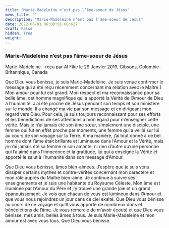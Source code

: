 ```yaml
---
title: "Marie-Madeleine n’est pas l’âme-soeur de Jésus"
menu_title: ""
description: "Marie-Madeleine n’est pas l’âme-soeur de Jésus"
date: 2022-06-01 06:00:01+00:627
draft: False
hidden: True
weight:
---
```

### Marie-Madeleine n’est pas l’âme-soeur de Jésus

Marie-Madeleine - reçu par Al Fike le 29 Janvier 2019, Gibsons, Colombie-Britannique, Canada

Que Dieu vous bénisse, je suis Marie-Madeleine. Je suis venue confirmer le message qui a été reçu récemment concernant ma relation avec le Maître.1 Mon amour pour lui est grand. Mon respect et ma reconnaissance pour sa belle âme, cet homme magnifique qui a apporté la Vérité de l’Amour de Dieu à l’humanité. J’ai été proche de Jésus pendant son temps et son ministère sur le monde. Il a changé ma vie par son message et en dirigeant mon regard vers Dieu. Pour cela, je suis toujours reconnaissant pour ses efforts et les bénédictions de ses attentions à mon égard pour m’enseigner cette vérité. Mais je n’ai jamais été son âme sœur, simplement une disciple, une femme qui fut en effet proche par moments, une femme qui a veillé sur lui au cours de son voyage sur la Terre. À ma manière, j’ai tout donné à ce bel homme dont l’âme était brillante et lumineuse dans l’Amour et la Vérité, mais je n’ai jamais été sa femme ni son amante, ni rien d’autre qu’une personne qui l’a aimé dans l’innocence et la gratitude, lui qui a enseigné la Vérité et apporté le salut à l’humanité dans son message d’Amour.

Que Dieu vous bénisse, âmes bien-aimées. J’espère que je suis venu dissiper certains mythes et contre-vérités concernant mon caractère et mon rôle auprès du Maître bien-aimé. Je continue à suivre ses enseignements et je suis une habitante du Royaume Céleste. Mon âme est illuminée par l’Amour du Père et j’y trouve une grande joie et un grand épanouissement. Je vois que chacun de vous est lumineux dans l’Amour et que vous nous rejoindrez un jour dans ce ciel exalté. Que Dieu vous bénisse au cours de ce voyage et qu’Il vous apporte de nombreux dons et bénédictions de l’âme. Je vous remercie de m’avoir écouté et que Dieu vous bénisse, mes amis, belles âmes à tous. Je suis Marie-Madeleine et mon amour est avec vous tous. Que Dieu vous bénisse.



